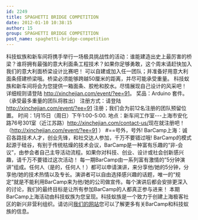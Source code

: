 ```yaml
---
id: 2249
title: SPAGHETTI BRIDGE COMPETITION
date: 2012-01-10 10:38:15
author: 15
group: SPAGHETTI BRIDGE COMPETITION
post_name: spaghetti-bridge-competition
---
```


科技蚁族和新车间将携手举行一场极具挑战性的活动：谁能建造出史上最厉害的桥梁？谁将拥有最强的意大利面条工程技术？如果你足够勇敢，这个周末请赶快加入我们的意大利面桥梁设计比赛吧！ 可以自建或加入任一团队；并准备好用意大利面条搭建桥梁哦。桥梁必须能够跨越50厘米的距离，并尽可能承受重量。 科技蚁族和新车间将会为您提供一箱面条、胶枪和胶水。尽情展现自己设计的风采吧！ 详细规则请登陆 <http://xinchejian.com/event/?ee=91>。 奖品：Arduino 套件。（承受最多重量的团队将胜出） 注册方式：请登陆<http://xinchejian.com/event/?ee=91> 注册；我们会为前12名注册的团队预留位置。 时间：1月15日（周日）下午1:00-5:00. 地点：新车间工作室---上海市安化路76号301室（近江苏路）<http://xinchejian.com/contact-us/>现在就注册吧！（<http://xinchejian.com/event/?ee=91> ） #==号外，号外! BarCamp上海：诚召各路技术人才，创业先锋，和社交达人参加，千万不要错过哦! BarCamp的模式起源于硅谷，有别于传统枯燥的技术会议，BarCamp是一种富有乐趣的“非-会议”，由参会者自己主导活动流程。如果你对科技、创业、设计或社会创新感兴趣，请千万不要错过这次活动！ 每一期BarCamp由一系列富有激情的”5分钟演讲”组成。任何人（是的，任何人！）都可以申请演讲，来分享他/她的5分钟，分享他/她的技术热情以及专长。演讲者可以自由选择感兴趣的话题，唯一的“规定”就是不能利用BarCamp来为他/她的公司做宣传。每个演讲后都会安排更深入的讨论，我们的最终目标是让所有参加BarCamp的人都真正参与进来！ 本期BarCamp上海活动由科技蚁族为您呈现。科技蚁族是一个致力于创建上海极客社区的新兴非营利组织。请访问[我们的网站](http://www.techyizu.org)您可以了解更多有关BarCamp和科技蚁族的信息。